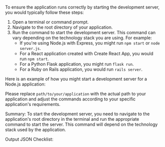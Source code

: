 To ensure the application runs correctly by starting the development server, you would typically follow these steps:

1. Open a terminal or command prompt.
2. Navigate to the root directory of your application.
3. Run the command to start the development server. This command can vary depending on the technology stack you are using. For example:
   - If you're using Node.js with Express, you might run `npm start` or `node server.js`.
   - For a React application created with Create React App, you would run `npm start`.
   - For a Python Flask application, you might run `flask run`.
   - For a Ruby on Rails application, you would run `rails server`.

Here is an example of how you might start a development server for a Node.js application:


Please replace `path/to/your/application` with the actual path to your application and adjust the commands according to your specific application's requirements.

Summary:
To start the development server, you need to navigate to the application's root directory in the terminal and run the appropriate command to start the server. This command will depend on the technology stack used by the application.

Output JSON Checklist: